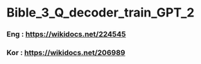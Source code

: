 # Bible_3_Q_decoder_train_GPT_2

### Eng : https://wikidocs.net/224545

### Kor : https://wikidocs.net/206989
